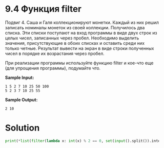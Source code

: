 # 9.4 Функция filter

Подвиг 4. Саша и Галя коллекционируют монетки. Каждый из них решил записать номиналы монеток из своей коллекции.
Получилось два списка. Эти списки поступают на вход программы в виде двух строк из целых чисел, записанных через пробел.
Необходимо выделить значения, присутствующие в обоих списках и оставить среди них только четные. Результат вывести на
экран в виде строки полученных чисел в порядке их возрастания через пробел.

При реализации программы используйте функцию filter и кое-что еще (для упрощения программы), подумайте что.

**Sample Input:**

```
1 5 2 7 10 25 50 100
5 2 3 7 10 25 55
```

**Sample Output:**

```
2 10
```

# Solution

```python
print(*list(filter(lambda x: int(x) % 2 == 0, set(input().split()).intersection(input().split()))))
```